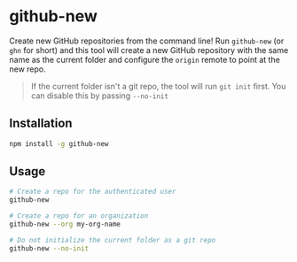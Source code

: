 # github-new

Create new GitHub repositories from the command line! Run `github-new` (or `ghn` for short) and this tool will create a new GitHub repository with the same name as the current folder and configure the `origin` remote to point at the new repo.

> If the current folder isn't a git repo, the tool will run `git init` first. You can disable this by passing `--no-init`

## Installation

```bash
npm install -g github-new
```

## Usage

```bash
# Create a repo for the authenticated user
github-new

# Create a repo for an organization
github-new --org my-org-name

# Do not initialize the current folder as a git repo
github-new --no-init
```
